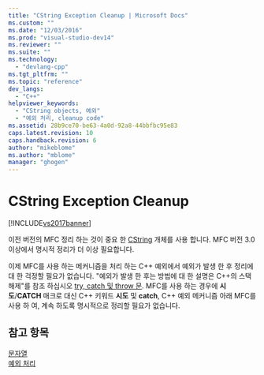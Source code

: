 ```yaml
---
title: "CString Exception Cleanup | Microsoft Docs"
ms.custom: ""
ms.date: "12/03/2016"
ms.prod: "visual-studio-dev14"
ms.reviewer: ""
ms.suite: ""
ms.technology: 
  - "devlang-cpp"
ms.tgt_pltfrm: ""
ms.topic: "reference"
dev_langs: 
  - "C++"
helpviewer_keywords: 
  - "CString objects, 예외"
  - "예외 처리, cleanup code"
ms.assetid: 28b9ce70-be63-4a0d-92a8-44bbfbc95e83
caps.latest.revision: 10
caps.handback.revision: 6
author: "mikeblome"
ms.author: "mblome"
manager: "ghogen"
---
```

# CString Exception Cleanup
[!INCLUDE[vs2017banner](../assembler/inline/includes/vs2017banner.md)]

이전 버전의 MFC 정리 하는 것이 중요 한  [CString](../atl-mfc-shared/reference/cstringt-class.md) 개체를 사용 합니다.  MFC 버전 3.0 이상에서 명시적 정리가 더 이상 필요합니다.  
  
 이제 MFC를 사용 하는 메커니즘을 처리 하는 C\+\+ 예외에서 예외가 발생 한 후 정리에 대 한 걱정할 필요가 없습니다.  "예외가 발생 한 후는 방법에 대 한 설명은 C\+\+의 스택 해제"를 참조 하십시오  [try, catch 및 throw 문](../cpp/try-throw-and-catch-statements-cpp.md).  MFC를 사용 하는 경우에  **시도**\/**CATCH** 매크로 대신 C\+\+ 키워드  **시도** 및  **catch**, C\+\+ 예외 메커니즘 아래 MFC를 사용 하 여, 계속 하도록 명시적으로 정리할 필요가 없습니다.  
  
## 참고 항목  
 [문자열](../atl-mfc-shared/strings-atl-mfc.md)   
 [예외 처리](../mfc/exception-handling-in-mfc.md)